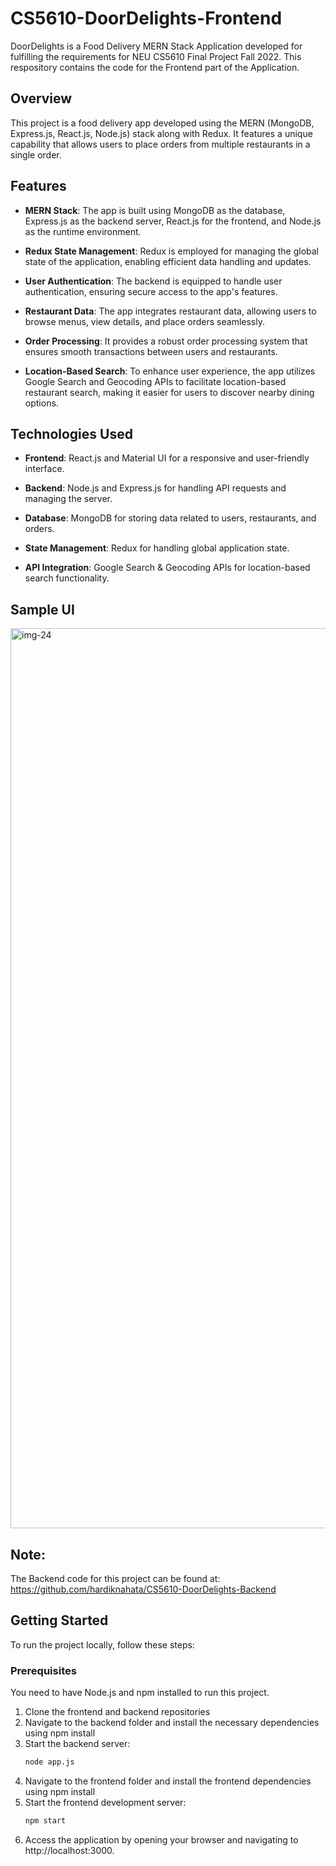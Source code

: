 # CS5610-DoorDelights-Frontend
DoorDelights is a Food Delivery MERN Stack Application developed for fulfilling the requirements for NEU CS5610 Final Project Fall 2022.
This respository contains the code for the Frontend part of the Application.

## Overview

This project is a food delivery app developed using the MERN (MongoDB, Express.js, React.js, Node.js) stack along with Redux. It features a unique capability that allows users to place orders from multiple restaurants in a single order.

## Features

- **MERN Stack**: The app is built using MongoDB as the database, Express.js as the backend server, React.js for the frontend, and Node.js as the runtime environment.

- **Redux State Management**: Redux is employed for managing the global state of the application, enabling efficient data handling and updates.

- **User Authentication**: The backend is equipped to handle user authentication, ensuring secure access to the app's features.

- **Restaurant Data**: The app integrates restaurant data, allowing users to browse menus, view details, and place orders seamlessly.

- **Order Processing**: It provides a robust order processing system that ensures smooth transactions between users and restaurants.

- **Location-Based Search**: To enhance user experience, the app utilizes Google Search and Geocoding APIs to facilitate location-based restaurant search, making it easier for users to discover nearby dining options.

## Technologies Used

- **Frontend**: React.js and Material UI for a responsive and user-friendly interface.

- **Backend**: Node.js and Express.js for handling API requests and managing the server.

- **Database**: MongoDB for storing data related to users, restaurants, and orders.

- **State Management**: Redux for handling global application state.

- **API Integration**: Google Search & Geocoding APIs for location-based search functionality.

## Sample UI 

<img width="1440" alt="img-24" src="https://github.com/hardiknahata/CS5610-DoorDelights-Frontend/assets/44176224/80e084e6-16a0-49e4-9212-dd97f488d586">

## Note: 

The Backend code for this project can be found at: https://github.com/hardiknahata/CS5610-DoorDelights-Backend

## Getting Started

To run the project locally, follow these steps:

### Prerequisites
You need to have Node.js and npm installed to run this project.

1. Clone the frontend and backend repositories
2. Navigate to the backend folder and install the necessary dependencies using npm install
3. Start the backend server:
   ```sh
   node app.js
   ```
4. Navigate to the frontend folder and install the frontend dependencies using npm install
5. Start the frontend development server:
   ```sh
   npm start
   ```
6. Access the application by opening your browser and navigating to http://localhost:3000.
   


